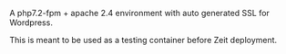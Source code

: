 A php7.2-fpm + apache 2.4 environment with auto generated SSL for Wordpress.

This is meant to be used as a testing container before Zeit deployment.